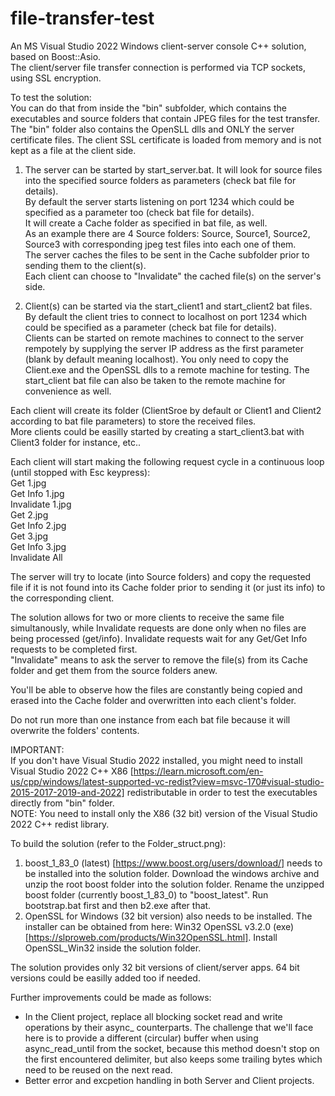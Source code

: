 # file-transfer-test

An MS Visual Studio 2022 Windows client-server console C++ solution, based on Boost::Asio.  
The client/server file transfer connection is performed via TCP sockets, using SSL encryption.  

To test the solution:  
You can do that from inside the "bin" subfolder, which contains the executables and source folders that contain JPEG files for the test transfer.  
The "bin" folder also contains the OpenSLL dlls and ONLY the server certificate files. The client SSL certificate is loaded from memory and is not kept as a file at the client side.   

1. The server can be started by start_server.bat. It will look for source files into the specified source folders as parameters (check bat file for details).   
By default the server starts listening on port 1234 which could be specified as a parameter too (check bat file for details).   
It will create a Cache folder as specified in bat file, as well.   
As an example there are 4 Source folders: Source, Source1, Source2, Source3 with corresponding jpeg test files into each one of them.  
The server caches the files to be sent in the Cache subfolder prior to sending them to the client(s).  
Each client can choose to "Invalidate" the cached file(s) on the server's side.  
  
2. Client(s) can be started via the start_client1 and start_client2 bat files.  
By default the client tries to connect to localhost on port 1234 which could be specified as a parameter (check bat file for details).   
Clients can be started on remote machines to connect to the server rempotely by supplying the server IP address as the first parameter (blank by default meaning localhost).
You only need to copy the Client.exe and the OpenSSL dlls to a remote machine for testing. The start_client bat file can also be taken to the remote machine for convenience as well.  
  
Each client will create its folder (ClientSroe by default or Client1 and Client2 according to bat file parameters) to store the received files.  
More clients could be easilly started by creating a start_client3.bat with Client3 folder for instance, etc..  
  
Each client will start making the following request cycle in a continuous loop (until stopped with Esc keypress):  
Get 1.jpg  
Get Info 1.jpg  
Invalidate 1.jpg  
Get 2.jpg  
Get Info 2.jpg  
Get 3.jpg  
Get Info 3.jpg  
Invalidate All  
  
The server will try to locate (into Source folders) and copy the requested file if it is not found into its Cache folder prior to sending it (or just its info) to the corresponding client.  
  
The solution allows for two or more clients to receive the same file simultanously, while Invalidate requests are done only when no files are being processed (get/info). Invalidate requests wait for any Get/Get Info requests to be completed first.   
"Invalidate" means to ask the server to remove the file(s) from its Cache folder and get them from the source folders anew.   
  
You'll be able to observe how the files are constantly being copied and erased into the Cache folder and overwritten into each client's folder.  
  
Do not run more than one instance from each bat file because it will overwrite the folders' contents.  
  
  
IMPORTANT:  
If you don't have Visual Studio 2022 installed, you might need to install Visual Studio 2022 C++ X86 [https://learn.microsoft.com/en-us/cpp/windows/latest-supported-vc-redist?view=msvc-170#visual-studio-2015-2017-2019-and-2022] redistributable in order to test the executables directly from "bin" folder.   
NOTE: You need to install only the X86 (32 bit) version of the Visual Studio 2022 C++ redist library.  
  
To build the solution (refer to the Folder_struct.png):  
1. boost_1_83_0 (latest) [https://www.boost.org/users/download/] needs to be installed into the solution folder. Download the windows archive and unzip the root boost folder into the solution folder. Rename the unzipped boost folder (currently boost_1_83_0) to "boost_latest". Run bootstrap.bat first and then b2.exe after that.  
2. OpenSSL for Windows (32 bit version) also needs to be installed. The installer can be obtained from here: Win32 OpenSSL v3.2.0 (exe) [https://slproweb.com/products/Win32OpenSSL.html]. Install OpenSSL_Win32 inside the solution folder.    
  
The solution provides only 32 bit versions of client/server apps. 64 bit versions could be easilly added too if needed.   
  
Further improvements could be made as follows:  
- In the Client project, replace all blocking socket read and write operations by their async_ counterparts. The challenge that we'll face here is to provide a different (circular) buffer when using async_read_until from the socket, because this method doesn't stop on the first encountered delimiter, but also keeps some trailing bytes which need to be reused on the next read.   
- Better error and excpetion handling in both Server and Client projects.   
  
